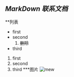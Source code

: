 *MarkDown 联系文档*
----
**列表
* first
* second
  1. ~~删除~~
* third
1. first
2. second
3. third
***图片
![mew](https://ss1.bdstatic.com/70cFvXSh_Q1YnxGkpoWK1HF6hhy/it/u=1141259048,554497535&fm=26&gp=0.jpg 'cat')
